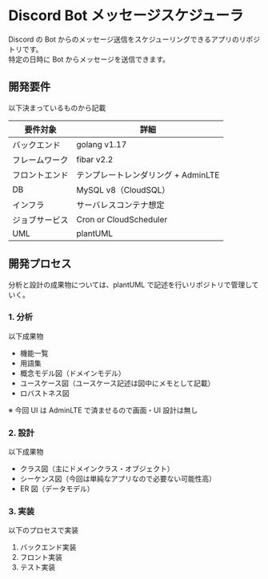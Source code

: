 # Discord Bot メッセージスケジューラ

Discord の Bot からのメッセージ送信をスケジューリングできるアプリのリポジトリです。  
特定の日時に Bot からメッセージを送信できます。

## 開発要件

以下決まっているものから記載

| 要件対象       | 詳細                                |
| -------------- | ----------------------------------- |
| バックエンド   | golang v1.17                        |
| フレームワーク | fibar v2.2                          |
| フロントエンド | テンプレートレンダリング + AdminLTE |
| DB             | MySQL v8（CloudSQL）                |
| インフラ       | サーバレスコンテナ想定              |
| ジョブサービス | Cron or CloudScheduler              |
| UML            | plantUML                            |

## 開発プロセス

分析と設計の成果物については、plantUML で記述を行いリポジトリで管理していく。

### 1. 分析

以下成果物

- 機能一覧
- 用語集
- 概念モデル図（ドメインモデル）
- ユースケース図（ユースケース記述は図中にメモとして記載）
- ロバストネス図

※ 今回 UI は AdminLTE で済ませるので画面・UI 設計は無し

### 2. 設計

以下成果物

- クラス図（主にドメインクラス・オブジェクト）
- シーケンス図（今回は単純なアプリなので必要ない可能性高）
- ER 図（データモデル）

### 3. 実装

以下のプロセスで実装

1. バックエンド実装
2. フロント実装
3. テスト実装
